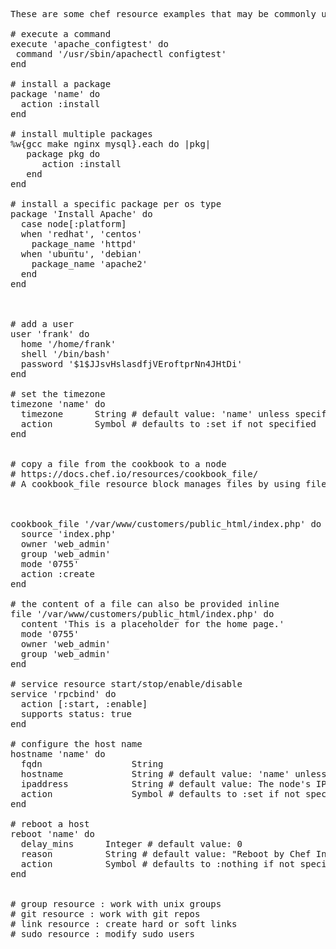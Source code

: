 <pre>

These are some chef resource examples that may be commonly used to configure hosts.

# execute a command
execute 'apache_configtest' do
 command '/usr/sbin/apachectl configtest'
end

# install a package
package 'name' do
  action :install
end

# install multiple packages
%w{gcc make nginx mysql}.each do |pkg|
   package pkg do
      action :install
   end
end

# install a specific package per os type
package 'Install Apache' do
  case node[:platform]
  when 'redhat', 'centos'
    package_name 'httpd'
  when 'ubuntu', 'debian'
    package_name 'apache2'
  end
end



# add a user
user 'frank' do
  home '/home/frank'
  shell '/bin/bash'
  password '$1$JJsvHslasdfjVEroftprNn4JHtDi'
end

# set the timezone
timezone 'name' do
  timezone      String # default value: 'name' unless specified
  action        Symbol # defaults to :set if not specified
end


# copy a file from the cookbook to a node
# https://docs.chef.io/resources/cookbook_file/
# A cookbook_file resource block manages files by using files that exist within a cookbook’s /files directory. For example, to write the home page for an Apache # website:



cookbook_file '/var/www/customers/public_html/index.php' do
  source 'index.php'
  owner 'web_admin'
  group 'web_admin'
  mode '0755'
  action :create
end

# the content of a file can also be provided inline
file '/var/www/customers/public_html/index.php' do
  content '<html>This is a placeholder for the home page.</html>'
  mode '0755'
  owner 'web_admin'
  group 'web_admin'
end

# service resource start/stop/enable/disable
service 'rpcbind' do
  action [:start, :enable]
  supports status: true
end

# configure the host name
hostname 'name' do
  fqdn                 String
  hostname             String # default value: 'name' unless specified
  ipaddress            String # default value: The node's IP address as determined by Ohai.
  action               Symbol # defaults to :set if not specified
end

# reboot a host
reboot 'name' do
  delay_mins      Integer # default value: 0
  reason          String # default value: "Reboot by Chef Infra Client"
  action          Symbol # defaults to :nothing if not specified
end


# group resource : work with unix groups
# git resource : work with git repos
# link resource : create hard or soft links
# sudo resource : modify sudo users
